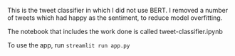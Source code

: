 This is the tweet classifier in which I did not use BERT. 
I removed a number of tweets which had happy as the sentiment, to reduce model overfitting.

The notebook that includes the work done is called tweet-classifier.ipynb

To use the app, run `streamlit run app.py`